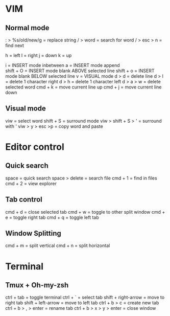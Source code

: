 # VIM 
## Normal mode
: > %s/old/new/g = replace string
/ > word = search for word
/ > esc > n = find next

h = left
l = right
j = down
k = up

i = INSERT mode inbetween
a = INSERT mode append   
shift + O = INSERT mode blank ABOVE selected line
shift + o = INSERT mode blank BELOW selected line
v = VISUAL mode
d > d = delete line
d > l = delete 1 character right
d > h = delete 1 character left
d > a > w = delete selected word
cmd + k = move current line up
cmd + j = move current line down

## Visual mode
viw = select word
shift + S = surround mode
viw > shift + S > ' = surround with '
viw > y > esc >p = copy word and paste

# Editor control
## Quick search
space = quick search
space > delete = search file
cmd + 1 = find in files
cmd + 2 = view explorer

## Tab control
cmd + d = close selected tab
cmd + w = toggle to other split window
cmd + e = toggle right tab
cmd + q = toggle left tab

## Window Splitting
cmd + m = split vertical
cmd + n = split horizontal

# Terminal
## Tmux + Oh-my-zsh
ctrl + tab = toggle terminal
ctrl + ` = select tab
shift + right-arrow = move to right tab
shift + left-arrow = move to left tab
ctrl + b > c = create new tab
ctrl + b > , > enter = rename tab
ctrl + b > x > y > enter = close window